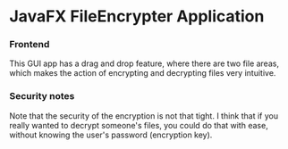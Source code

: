 # JavaFX FileEncrypter Application

### Frontend
This GUI app has a drag and drop feature, where there are two file areas,
which makes the action of encrypting and decrypting files very intuitive.

### Security notes
Note that the security of the encryption is not that tight.
I think that if you really wanted to decrypt someone's files,
you could do that with ease, without knowing the user's password (encryption key).

